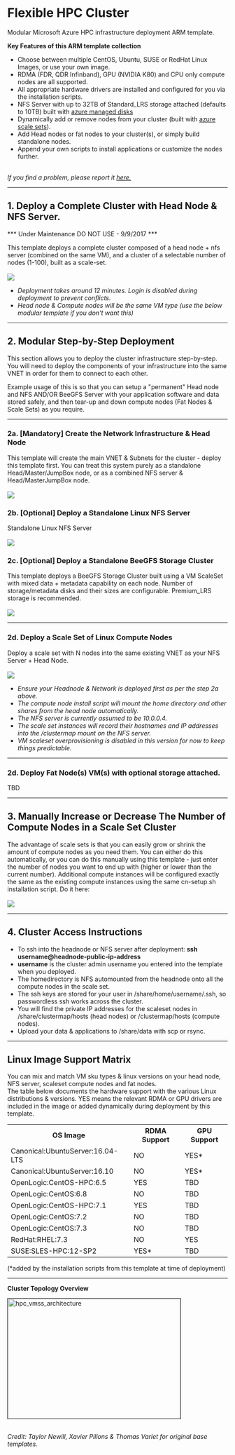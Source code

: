 # Flexible HPC Cluster

Modular Microsoft Azure HPC infrastructure deployment ARM template.

<b>Key Features of this ARM template collection</b>
* Choose between multiple CentOS, Ubuntu, SUSE or RedHat Linux Images, or use your own image.
* RDMA (FDR, QDR Infinband), GPU (NVIDIA K80) and CPU only compute nodes are all supported. 
* All appropriate hardware drivers are installed and configured for you via the installation scripts. 
* NFS Server with up to 32TB of Standard_LRS storage attached (defaults to 10TB) built with <a href="https://azure.microsoft.com/en-us/services/managed-disks/">azure managed disks</a>
* Dynamically add or remove nodes from your cluster (built with <a href="https://azure.microsoft.com/en-us/services/virtual-machine-scale-sets/">azure scale sets</a>). 
* Add Head nodes or fat nodes to your cluster(s), or simply build standalone nodes.
* Append your own scripts to install applications or customize the nodes further. 
<br><br>
<i>
If you find a problem, please report it <a href="https://github.com/mkiernan/FlexHPC/issues/new">here.</a>
</i>

***
## 1. Deploy a Complete Cluster with Head Node & NFS Server. 

*** Under Maintenance DO NOT USE - 9/9/2017 ***

This template deploys a complete cluster composed of a head node + nfs server (combined on the same VM), and a cluster of a selectable number of nodes (1-100), built as a scale-set. 
<br><br>
<a href="https://portal.azure.com/#create/Microsoft.Template/uri/https%3A%2F%2Fraw.githubusercontent.com%2Fmkiernan%2FFlexHPC%2Fmaster%2Fazuredeploy.json" target="_blank">
    <img src="http://azuredeploy.net/deploybutton.png"/>
</a>
<br>
* *Deployment takes around 12 minutes. Login is disabled during deployment to prevent conflicts.*
* *Head node & Compute nodes will be the same VM type (use the below modular template if you don't want this)*

***

## 2. Modular Step-by-Step Deployment 
This section allows you to deploy the cluster infrastructure step-by-step. You will need to deploy the components of your infrastructure into the same VNET in order for them to connect to each other. 

Example usage of this is so that you can setup a "permanent" Head node and NFS AND/OR BeeGFS Server with your application software and data stored safely, and then tear-up and down compute nodes (Fat Nodes & Scale Sets) as you require. 

***

### 2a. [Mandatory] Create the Network Infrastructure & Head Node

This template will create the main VNET & Subnets for the cluster - deploy this template first. 
You can treat this system purely as a standalone Head/Master/JumpBox node, or as a combined NFS server & Head/MasterJumpBox node.
<br><br>
<a href="https://portal.azure.com/#create/Microsoft.Template/uri/https%3A%2F%2Fraw.githubusercontent.com%2Fmkiernan%2FFlexHPC%2Fmaster%2F
infra.json" target="_blank">
    <img src="http://azuredeploy.net/deploybutton.png"/>
</a>

### 2b. [Optional] Deploy a Standalone Linux NFS Server 

Standalone Linux NFS Server
<br><br>
<a href="https://portal.azure.com/#create/Microsoft.Template/uri/https%3A%2F%2Fraw.githubusercontent.com%2Fmkiernan%2FFlexHPC%2Fmaster%2Fnfs%2Fnfsserver.json" target="_blank">
    <img src="http://azuredeploy.net/deploybutton.png"/>
</a>

### 2c. [Optional] Deploy a Standalone BeeGFS Storage Cluster

This template deploys a BeeGFS Storage Cluster built using a VM ScaleSet with mixed data + metadata capability on each node. Number of storage/metadata disks and their sizes are configurable. Premium_LRS storage is recommended. 
<br><br>
<a href="https://portal.azure.com/#create/Microsoft.Template/uri/https%3A%2F%2Fraw.githubusercontent.com%2Fmkiernan%2FFlexHPC%2Fmaster%2Fbeegfs%2Fbeegfs.json" target="_blank">
    <img src="http://azuredeploy.net/deploybutton.png"/>
</a>

***

### 2d. Deploy a Scale Set of Linux Compute Nodes

Deploy a scale set with N nodes into the same existing VNET as your NFS Server + Head Node. 
<br><br>
<a href="https://portal.azure.com/#create/Microsoft.Template/uri/https%3A%2F%2Fraw.githubusercontent.com%2Fmkiernan%2FFlexHPC%2Fmaster%2Fscaleset.json" target="_blank">
    <img src="http://azuredeploy.net/deploybutton.png"/>
</a>
<br>
* *Ensure your Headnode & Network is deployed first as per the step 2a above.*
* *The compute node install script will mount the home directory and other shares from the head node automatically.* 
* *The NFS server is currently assumed to be 10.0.0.4.*
* *The scale set instances will record their hostnames and IP addresses into the /clustermap mount on the NFS server.*
* *VM scaleset overprovisioning is disabled in this version for now to keep things predictable.*

***

### 2d. Deploy Fat Node(s) VM(s) with optional storage attached. 
TBD

***

## 3. Manually Increase or Decrease The Number of Compute Nodes in a Scale Set Cluster

The advantage of scale sets is that you can easily grow or shrink the amount of compute nodes as you need them. You can either do this automatically, or you can do this manually using this template - just enter the number of nodes you want to end up with (higher or lower than the current number). Additional compute instances will be configured exactly the same as the existing compute instances using the same cn-setup.sh installation script. 
Do it here: 
<br><br>
<a href="https://portal.azure.com/#create/Microsoft.Template/uri/https%3A%2F%2Fraw.githubusercontent.com%2Fmkiernan%2FFlexHPC%2Fmaster%2Fvmssgrowshrink.json" target="_blank">
    <img src="http://azuredeploy.net/deploybutton.png"/>
</a>
<br>

***

## 4. Cluster Access Instructions

* To ssh into the headnode or NFS server after deployment: **ssh username@headnode-public-ip-address**
* **username** is the cluster admin username you entered into the template when you deployed. 
* The homedirectory is NFS automounted from the headnode onto all the compute nodes in the scale set.
* The ssh keys are stored for your user in /share/home/username/.ssh, so passwordless ssh works across the cluster. 
* You will  find the private IP addresses for the scaleset nodes in /share/clustermap/hosts (head nodes) or /clustermap/hosts (compute nodes).
* Upload your data & applications to /share/data with scp or rsync. 

***

## Linux Image Support Matrix

You can mix and match VM sku types & linux versions on your head node, NFS server, scaleset compute nodes and fat nodes. 
<br>
The table below documents the hardware support with the various Linux distributions & versions. YES means the relevant RDMA or GPU drivers are included in the image or added dynamically during deployment by this template.
<br>
<table>
	<tr>
	<th>OS Image</th>
	<th>RDMA Support</th>
	<th>GPU Support</th>
	</tr>
	<tr><td>Canonical:UbuntuServer:16.04-LTS</td><td>NO</td><td>YES*</td></tr>
	<tr><td>Canonical:UbuntuServer:16.10</td><td>NO</td><td>YES*</td></tr>
	<tr><td>OpenLogic:CentOS-HPC:6.5</td><td>YES</td><td>TBD</td></tr>
	<tr><td>OpenLogic:CentOS:6.8</td><td>NO</td><td>TBD</td></tr>
	<tr><td>OpenLogic:CentOS-HPC:7.1</td><td>YES</td><td>TBD</td></tr>
	<tr><td>OpenLogic:CentOS:7.2</td><td>NO</td><td>TBD</td></tr>
	<tr><td>OpenLogic:CentOS:7.3</td><td>NO</td><td>TBD</td></tr>
	<tr><td>RedHat:RHEL:7.3</td><td>NO</td><td>YES</td></tr>
	<tr><td>SUSE:SLES-HPC:12-SP2</td><td>YES*</td><td>TBD</td></tr>
</table>

(*added by the installation scripts from this template at time of deployment)

***

<b>Cluster Topology Overview</b>

<img src="https://github.com/tanewill/5clickTemplates/blob/master/images/hpc_vmss_architecture.png"  align="middle" width="395" height="274"  alt="hpc_vmss_architecture" border="1"/> <br></br>


<i>Credit: Taylor Newill, Xavier Pillons & Thomas Varlet for original base templates.</i>
